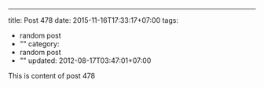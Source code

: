 ---
title: Post 478
date: 2015-11-16T17:33:17+07:00
tags:
  - random post
  - ""
category:
  - random post
  - ""
updated: 2012-08-17T03:47:01+07:00

This is content of post 478